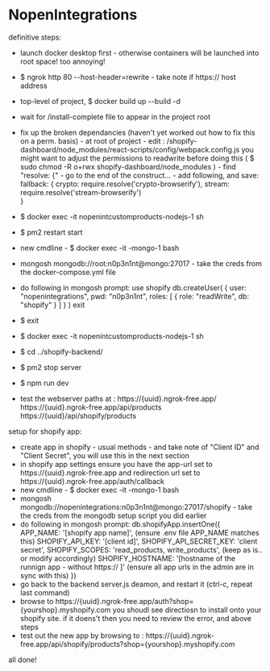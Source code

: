 # NopenIntegrations

  definitive steps:
   - launch docker desktop first - otherwise containers will be launched into root space! too annoying!
   - $ ngrok http 80 --host-header=rewrite - take note if https:// host address
   - top-level of project, $ docker build up --build -d
   - wait for /install-complete file to appear in the project root
   - fix up the broken dependancies (haven't yet worked out how to fix this on a perm. basis)
    - at root of project - edit : /shopify-dashboard/node_modules/react-scripts/config/webpack.config.js
    you might want to adjust the permissions to readwrite before doing this ( $ sudo chmod -R o+rwx shopify-dashboard/node_modules )
    - find "resolve: {" - go to the end of the construct...
    - add following, and save:
      fallback: {
        crypto: require.resolve('crypto-browserify'),
        stream: require.resolve('stream-browserify')     
      }
   - $ docker exec -it nopenintcustomproducts-nodejs-1 sh
   - $ pm2 restart start
   - new cmdline - $ docker exec -it <project>-mongo-1 bash
   - mongosh mongodb://root:n0p3n1nt@mongo:27017 - take the creds from the docker-compose.yml file 
   - do following in mongosh prompt:
      use shopify
      db.createUser(
          {
              user: "nopenintegrations",
              pwd: "n0p3n1nt",
              roles: [
                  {
                      role: "readWrite",
                      db: "shopify"
                  }
              ]
          }
      )
      exit
   - $ exit
   - $ docker exec -it nopenintcustomproducts-nodejs-1 sh
   - $ cd ../shopify-backend/
   - $ pm2 stop server
   - $ npm run dev

   - test the webserver paths at :
    https://{uuid}.ngrok-free.app/
    https://{uuid}.ngrok-free.app/api/products
    https://{uuid}/api/shopify/products


setup for shopify app:
 - create app in shopify - usual methods - and take note of "Client ID" and "Client Secret", you will use this in the next
 section
 - in shopify app settings ensure you have the app-url set to https://{uuid}.ngrok-free.app and redirection url set to https://{uuid}.ngrok-free.app/auth/callback
 - new cmdline - $ docker exec -it <project>-mongo-1 bash
 - mongosh mongodb://nopenintegrations:n0p3n1nt@mongo:27017/shopify - take the creds from the mongodb setup script you did earlier 
 - do following in mongosh prompt:
    db.shopifyApp.insertOne({
      APP_NAME: '[shopify app name]', (ensure .env file APP_NAME matches this)
      SHOPIFY_API_KEY: '[client id]',
      SHOPIFY_API_SECRET_KEY: 'client secret',
      SHOPIFY_SCOPES: 'read_products, write_products', (keep as is.. or modify accordingly)
      SHOPIFY_HOSTNAME: '[hostname of the runnign app - without https:// ]' (ensure all app urls in the admin are in sync with this)
    })
 - go back to the backend server.js deamon, and restart it (ctrl-c, repeat last command) 
 - browse to https://{uuid}.ngrok-free.app/auth?shop={yourshop}.myshopify.com
   you shoudl see directiosn to install onto your shopify site. if it doens't then you need to review the error, and above steps
 - test out the new app by browsing to :
   https://{uuid}.ngrok-free.app/api/shopify/products?shop={yourshop}.myshopify.com

all done!
